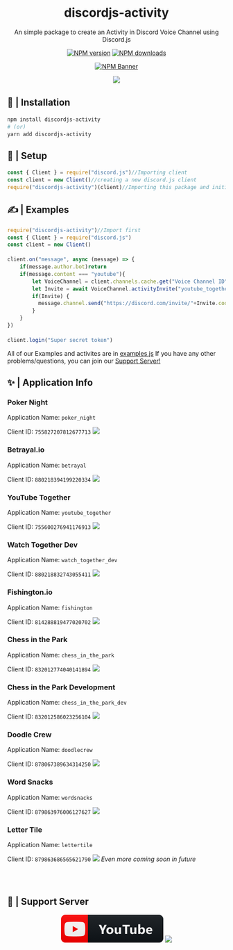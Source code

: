 <div align="center">
  <h1>discordjs-activity</h1>
  <p>An simple package to create an Activity in Discord Voice Channel using Discord.js</p>
  <p>
    <a href="https://www.npmjs.com/package/discordjs-activity"><img src="https://img.shields.io/npm/v/discordjs-activity?maxAge=3600" alt="NPM version" /></a>
    <a href="https://www.npmjs.com/package/discordjs-activity"><img src="https://img.shields.io/npm/dt/discordjs-activity?maxAge=3600" alt="NPM downloads" /></a>
  </p>
  <p>
    <a href="https://www.npmjs.com/package/discordjs-activity"><img src="https://nodei.co/npm/discordjs-activity.png?downloads=true&stars=true" alt="NPM Banner"></a>
  </p>
</div>
<div align="center">
  <img src="https://media.discordapp.net/attachments/749254970003423345/849884191474057237/YPNTiGwhTl0AAAAASUVORK5CYII.png">
  <br>
</div>

## 📂 | Installation
```sh
npm install discordjs-activity
# (or)
yarn add discordjs-activity
```

## 📜 | Setup
```js
const { Client } = require("discord.js")//Importing client
const client = new Client()//creating a new discord.js client
require("discordjs-activity")(client)//Importing this package and initiating it with the client
```

## ✍ | Examples
```js
require("discordjs-activity")//Import first
const { Client } = require("discord.js")
const client = new Client()

client.on("message", async (message) => {
    if(message.author.bot)return
    if(message.content === "youtube"){
        let VoiceChannel = client.channels.cache.get("Voice Channel ID")//Voice Channel ID
        let Invite = await VoiceChannel.activityInvite("youtube_together")//Application Name [youtube_together, fishington, chess_in_the_park, betrayal, poker_night, chess_in_the_park_dev]
        if(Invite) {
          message.channel.send("https://discord.com/invite/"+Invite.code)// send's invite link in the channel
        }
    }
})

client.login("Super secret token")
```
All of our Examples and activites are in [examples.js](https://github.com/SudhanPlayz/discordjs-activity/blob/main/examples.js)
If you have any other problems/questions, you can join our [Support Server!](https://discord.gg/sbySMS7m3v)

## ✨ | Application Info
### Poker Night
Application Name: `poker_night`

Client ID: `755827207812677713`
![](https://cdn.discordapp.com/attachments/749254970003423345/849889747794657290/unknown.png)
### Betrayal.io
Application Name: `betrayal`

Client ID: `880218394199220334`
![](https://media.discordapp.net/attachments/749254970003423345/849891725144752178/unknown.png)
### YouTube Together
Application Name: `youtube_together`

Client ID: `755600276941176913`
![](https://media.discordapp.net/attachments/749254970003423345/849889254327058442/unknown.png)
### Watch Together Dev
Application Name: `watch_together_dev`

Client ID: `880218832743055411`
![](https://cdn.discordapp.com/attachments/859074807132192769/891890625153224755/unknown.png)
### Fishington.io
Application Name: `fishington`

Client ID: `814288819477020702`
![](https://cdn.discordapp.com/attachments/749254970003423345/849892686160592937/unknown.png)
### Chess in the Park
Application Name: `chess_in_the_park`

Client ID: `832012774040141894`
![](https://cdn.discordapp.com/attachments/792153217344995368/872214312163377182/unknown.png)
### Chess in the Park Development
Application Name: `chess_in_the_park_dev`

Client ID: `832012586023256104`
![](https://cdn.discordapp.com/attachments/792153217344995368/872215200147832902/unknown.png)
### Doodle Crew
Application Name: `doodlecrew`

Client ID: `878067389634314250`
![](https://cdn.discordapp.com/attachments/859074807132192769/891888361441210398/unknown.png)
### Word Snacks
Application Name: `wordsnacks`

Client ID: `879863976006127627`
![](https://cdn.discordapp.com/attachments/859074807132192769/891889448604807209/unknown.png)
### Letter Tile
Application Name: `lettertile`

Client ID: `879863686565621790`
![](https://cdn.discordapp.com/attachments/859074807132192769/891889864973377546/unknown.png)
*Even more coming soon in future*

<br>
<br>

## 👥 | Support Server
<p align="center" style="text-align: center;">
  <a href="https://youtube.com/CodingWithSudhan?sub_confirmation=1"><img src="https://raw.githubusercontent.com/MikeCodesDotNET/ColoredBadges/master/png/streaming/youtube%402x.png"></a>
  <a href="https://discord.gg/sbySMS7m3v"><img src="https://discord.com/api/guilds/855346696258060338/widget.png?style=banner2"></a>
</p>
